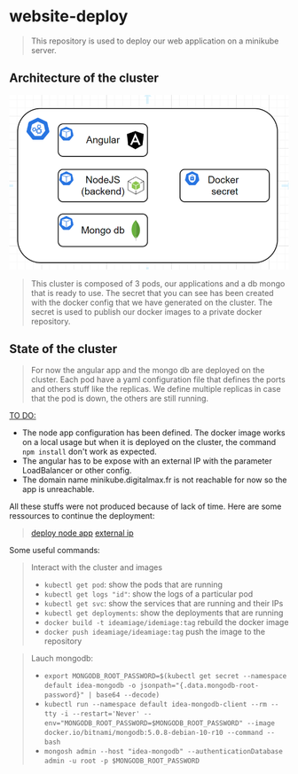 # website-deploy

> This repository is used to deploy our web application on a minikube server. 

## Architecture of the cluster

![](cluster_architecture.png)

>This cluster is composed of 3 pods, our applications and a db mongo that is ready to use.
The secret that you can see has been created with the docker config that we have generated on the cluster. The secret is used to publish our docker images to a private docker repository.

## State of the cluster
>For now the angular app and the mongo db are deployed on the cluster. Each pod have a yaml configuration file that defines the ports and others stuff like the replicas. We define multiple replicas in case that the pod is down, the others are still running.</br>

<ins>TO DO:</ins>
- The node app configuration has been defined. The docker image works on a local usage but when it is deployed on the cluster, the command `npm install` don't work as expected.
- The angular has to be expose with an external IP with the parameter LoadBalancer or other config.
- The domain name minikube.digitalmax.fr is not reachable for now so the app is unreachable.
  
All these stuffs were not produced because of lack of time.
Here are some ressources to continue the deployment:

>[deploy node app](https://theekshanawj.medium.com/kubernetes-deploying-a-nodejs-app-in-minikube-local-development-92df31e0b037)
>[external ip](https://minikube.sigs.k8s.io/docs/handbook/accessing/)

Some useful commands:</br>
> Interact with the cluster and images
> - `kubectl get pod`: show the pods that are running
> - `kubectl get logs "id"`: show the logs of a particular pod
> - `kubectl get svc`: show the services that are running and their IPs
> - `kubectl get deployments`: show the deployments that are running
> - `docker build -t ideamiage/idemiage:tag` rebuild the docker image
> - `docker push ideamiage/ideamiage:tag` push the image to the repository

> Lauch mongodb:
> - `export MONGODB_ROOT_PASSWORD=$(kubectl get secret --namespace default idea-mongodb -o jsonpath="{.data.mongodb-root-password}" | base64 --decode)`
> - `kubectl run --namespace default idea-mongodb-client --rm --tty -i --restart='Never' --env="MONGODB_ROOT_PASSWORD=$MONGODB_ROOT_PASSWORD" --image docker.io/bitnami/mongodb:5.0.8-debian-10-r10 --command -- bash`
> - `mongosh admin --host "idea-mongodb" --authenticationDatabase admin -u root -p $MONGODB_ROOT_PASSWORD`
